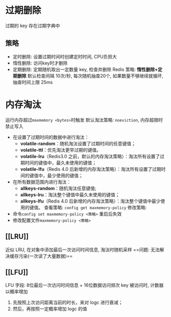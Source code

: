 # 过期删除
过期的 key 存在过期字典中
## 策略
- 定时删除: 设置过期时间时创建定时时间, CPU负担大
- 惰性删除: 访问key时才删除
- 定期删除: 定期随机取出一定数量 key, 检查并删除
Redis 策略: **惰性删除+定期删除**
默认检查间隔 10次/秒, 每次随机抽查20个, 如果数量不够继续就循环, 抽查时间上限 25ms
# 内存淘汰
运行内存超过`maxmemory <bytes>`时触发
默认淘汰策略: `noeviction`, 内存超限时禁止写入

- 在设置了过期时间的数据中进行淘汰：
	- **volatile-random**：随机淘汰设置了过期时间的任意键值；
	- **volatile-ttl**：优先淘汰更早过期的键值。
	- **volatile-lru**（Redis3.0 之前，默认的内存淘汰策略）：淘汰所有设置了过期时间的键值中，最久未使用的键值；
	- **volatile-lfu**（Redis 4.0 后新增的内存淘汰策略）：淘汰所有设置了过期时间的键值中，最少使用的键值；
- 在所有数据范围内进行淘汰：
	- **allkeys-random**：随机淘汰任意键值;
	- **allkeys-lru**：淘汰整个键值中最久未使用的键值；
	- **allkeys-lfu**（Redis 4.0 后新增的内存淘汰策略）：淘汰整个键值中最少使用的键值。
查看策略: `config get maxmemory-policy`
修改策略: 
- 命令`config set maxmemory-policy <策略>` 重启后失效
- 修改配置文件`maxmemory-policy <策略>`
## [[LRU]]
近似 LRU, 在对象中添加最后一次访问时间信息, 淘汰时随机采样
==问题: 无法解决缓存污染(一次读了大量数据)==
## [[LFU]]
LFU 字段: 8位最后一次访问时间信息 + 16位数据访问频次
key 被访问时, 计数器以概率增加 
1. 先按照上次访问距离当前的时长，来对 logc 进行衰减；
2. 然后，再按照一定概率增加 logc 的值